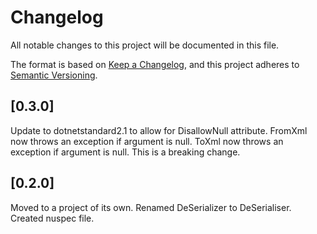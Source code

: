 ﻿# Changelog
All notable changes to this project will be documented in this file.

The format is based on [Keep a Changelog](https://keepachangelog.com/en/1.0.0/),
and this project adheres to [Semantic Versioning](https://semver.org/spec/v2.0.0.html).

## [0.3.0]
Update to dotnetstandard2.1 to allow for DisallowNull attribute.
FromXml<T> now throws an exception if argument is null.
ToXml now throws an exception if argument is null.
This is a breaking change.

## [0.2.0]
Moved to a project of its own.
Renamed DeSerializer to DeSerialiser.
Created nuspec file.
